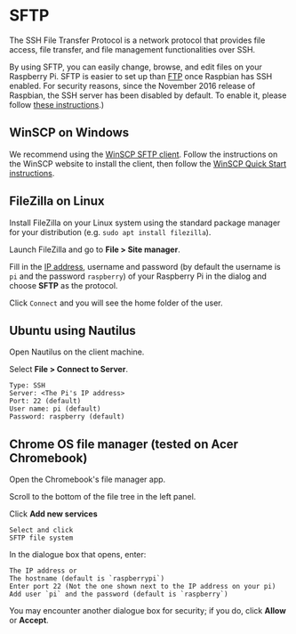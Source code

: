 # SFTP

The SSH File Transfer Protocol is a network protocol that provides file access, file transfer, and file management functionalities over SSH.

By using SFTP, you can easily change, browse, and edit files on your Raspberry Pi. SFTP is easier to set up than [FTP](/remote-access/ftp.md) once Raspbian has SSH enabled. For security reasons, since the November 2016 release of Raspbian, the SSH server has been disabled by default. To enable it, please follow [these instructions](https://www.raspberrypi.org/documentation/remote-access/ssh).)

## WinSCP on Windows

We recommend using the [WinSCP SFTP client](https://winscp.net/eng/index.php). Follow the instructions on the WinSCP website to install the client, then follow the [WinSCP Quick Start instructions](https://winscp.net/eng/docs/getting_started).

## FileZilla on Linux

Install FileZilla on your Linux system using the standard package manager for your distribution (e.g. `sudo apt install filezilla`).

Launch FileZilla and go to **File > Site manager**.

Fill in the [IP address](/remote-access/ip-address.md), username and password (by default the username is `pi` and the password `raspberry`) of your Raspberry Pi in the dialog and choose **SFTP** as the protocol.

Click `Connect` and you will see the home folder of the user.

## Ubuntu using Nautilus

Open Nautilus on the client machine.

Select **File > Connect to Server**.

```
Type: SSH
Server: <The Pi's IP address>
Port: 22 (default)
User name: pi (default)
Password: raspberry (default)
```
## Chrome OS file manager (tested on Acer Chromebook)

Open the Chromebook's file manager app.

Scroll to the bottom of the file tree in the left panel.

Click **Add new services**

```
Select and click
SFTP file system
```

In the dialogue box that opens, enter:

```
The IP address or
The hostname (default is `raspberrypi`)
Enter port 22 (Not the one shown next to the IP address on your pi)
Add user `pi` and the password (default is `raspberry`)
```
You may encounter another dialogue box for security; if you do, click **Allow** or **Accept**.
